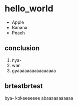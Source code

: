 # hello_world

 - Apple
 - Banana
 - Peach
 
 ## conclusion
  1. nya-
  1. wan
  1. gyaaaaaaaaaaaaaaaa

## brtestbrtest

bya-
kokeeeeeee
abaaaaaaaaaaa
